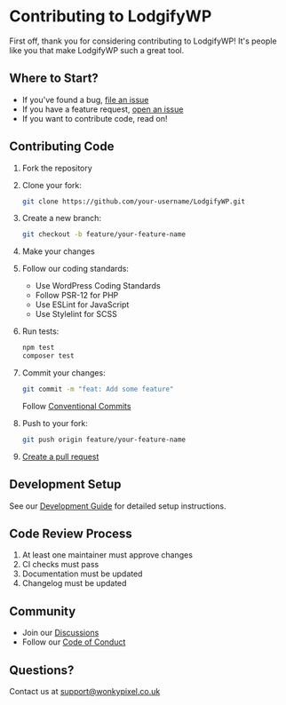# Contributing to LodgifyWP

First off, thank you for considering contributing to LodgifyWP! It's people like you that make LodgifyWP such a great tool.

## Where to Start?

* If you've found a bug, [file an issue](https://github.com/WonkyPixelUK/LodgifyWP/issues)
* If you have a feature request, [open an issue](https://github.com/WonkyPixelUK/LodgifyWP/issues)
* If you want to contribute code, read on!

## Contributing Code

1. Fork the repository
2. Clone your fork:
   ```bash
   git clone https://github.com/your-username/LodgifyWP.git
   ```
3. Create a new branch:
   ```bash
   git checkout -b feature/your-feature-name
   ```
4. Make your changes
5. Follow our coding standards:
   * Use WordPress Coding Standards
   * Follow PSR-12 for PHP
   * Use ESLint for JavaScript
   * Use Stylelint for SCSS

6. Run tests:
   ```bash
   npm test
   composer test
   ```

7. Commit your changes:
   ```bash
   git commit -m "feat: Add some feature"
   ```
   Follow [Conventional Commits](https://www.conventionalcommits.org/)

8. Push to your fork:
   ```bash
   git push origin feature/your-feature-name
   ```

9. [Create a pull request](https://github.com/WonkyPixelUK/LodgifyWP/compare)

## Development Setup

See our [Development Guide](docs/development.md) for detailed setup instructions.

## Code Review Process

1. At least one maintainer must approve changes
2. CI checks must pass
3. Documentation must be updated
4. Changelog must be updated

## Community

* Join our [Discussions](https://github.com/WonkyPixelUK/LodgifyWP/discussions)
* Follow our [Code of Conduct](CODE_OF_CONDUCT.md)

## Questions?

Contact us at support@wonkypixel.co.uk 